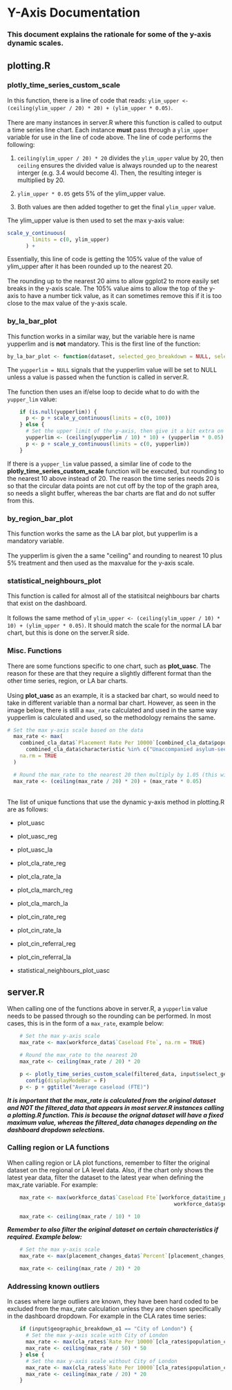 # Y-Axis Documentation
### This document explains the rationale for some of the y-axis dynamic scales.

## plotting.R
### plotly_time_series_custom_scale
In this function, there is a line of code that reads: `ylim_upper <- (ceiling(ylim_upper / 20) * 20) + (ylim_upper * 0.05)`.\
\
There are many instances in server.R where this function is called to output a time series line chart. Each instance **must** pass through a `ylim_upper` variable for use in the line of code above. The line of code performs the following:

1. `ceiling(ylim_upper / 20) * 20` divides the `ylim_upper` value by 20, then `ceiling` ensures the divided value is always rounded up to the nearest interger (e.g. 3.4 would become 4). Then, the resulting integer is multiplied by 20.

2. `ylim_upper * 0.05` gets 5% of the ylim_upper value.

3. Both values are then added together to get the final `ylim_upper` value.

The ylim_upper value is then used to set the max y-axis value: 
```r
scale_y_continuous(
        limits = c(0, ylim_upper)
      ) +
```

Essentially, this line of code is getting the 105% value of the value of ylim_upper after it has been rounded up to the nearest 20.\
\
The rounding up to the nearest 20 aims to allow ggplot2 to more easily set breaks in the y-axis scale. The 105% value aims to allow the top of the y-axis to have a number tick value, as it can sometimes remove this if it is too close to the max value of the y-axis scale.

### by_la_bar_plot
This function works in a similar way, but the variable here is name yupperlim and is **not** mandatory. This is the first line of the function:
```r
by_la_bar_plot <- function(dataset, selected_geo_breakdown = NULL, selected_geo_lvl = NULL, yvalue, yaxis_title, yupperlim = NULL, add_rect = FALSE) {
```
The `yupperlim = NULL` signals that the yupperlim value will be set to NULL unless a value is passed when the function is called in server.R.\
\
The function then uses an if/else loop to decide what to do with the `yupper_lim` value:
```r
    if (is.null(yupperlim)) {
      p <- p + scale_y_continuous(limits = c(0, 100))
    } else {
      # Set the upper limit of the y-axis, then give it a bit extra on top of that so the max y-axis tick has a better chance of being near the top of the axis
      yupperlim <- (ceiling(yupperlim / 10) * 10) + (yupperlim * 0.05)
      p <- p + scale_y_continuous(limits = c(0, yupperlim))
    }
```
If there is a `yupper_lim` value passed, a similar line of code to the **plotly_time_series_custom_scale** function will be executed, but rounding to the nearest 10 above instead of 20. The reason the time series needs 20 is so that the circular data points are not cut off by the top of the graph area, so needs a slight buffer, whereas the bar charts are flat and
do not suffer from this.

### by_region_bar_plot
This function works the same as the LA bar plot, but yupperlim is a mandatory variable.\
\
The yupperlim is given the a same "ceiling" and rounding to nearest 10 plus 5% treatment and then used as the maxvalue for the y-axis scale.

### statistical_neighbours_plot
This function is called for almost all of the statisitcal neighbours bar charts that exist on the dashboard.\
\
It follows the same method of `ylim_upper <- (ceiling(ylim_upper / 10) * 10) + (ylim_upper * 0.05)`. It should match the scale for the normal LA bar chart, but this is done on the server.R side.

### Misc. Functions
There are some functions specific to one chart, such as **plot_uasc**. The reason for these are that they require a slightly different format than the other time series, region, or LA bar charts.\
\
Using **plot_uasc** as an example, it is a stacked bar chart, so would need to take in different variable than a normal bar chart. However, as seen in the image below, there is still a `max_rate` calculated and used in the same way yupperlim is calculated and used, so the methodology remains the same.
```r
# Set the max y-axis scale based on the data
  max_rate <- max(
    combined_cla_data$`Placement Rate Per 10000`[combined_cla_data$population_count == "Children starting to be looked after each year" &
      combined_cla_data$characteristic %in% c("Unaccompanied asylum-seeking children", "Non-unaccompanied asylum-seeking children")],
    na.rm = TRUE
  )

  # Round the max_rate to the nearest 20 then multiply by 1.05 (this will be used for the upper y-axis limit)
  max_rate <- (ceiling(max_rate / 20) * 20) + (max_rate * 0.05)
```
\
The list of unique functions that use the dynamic y-axis method in plotting.R are as follows:

- plot_uasc

- plot_uasc_reg

- plot_uasc_la

- plot_cla_rate_reg

- plot_cla_rate_la

- plot_cla_march_reg

- plot_cla_march_la

- plot_cin_rate_reg

- plot_cin_rate_la

- plot_cin_referral_reg

- plot_cin_referral_la

- statistical_neighbours_plot_uasc

## server.R
When calling one of the functions above in server.R, a `yupperlim` value needs to be passed through so the rounding can be performed. In most cases, this is in the form of a `max_rate`, example below:
```r
    # Set the max y-axis scale
    max_rate <- max(workforce_data$`Caseload Fte`, na.rm = TRUE)

    # Round the max_rate to the nearest 20
    max_rate <- ceiling(max_rate / 20) * 20

    p <- plotly_time_series_custom_scale(filtered_data, input$select_geography_e3, input$geographic_breakdown_e3, "Caseload Fte", "Average caseload (FTE)", max_rate) %>%
      config(displayModeBar = F)
    p <- p + ggtitle("Average caseload (FTE)")
```
***It is important that the max_rate is calculated from the original dataset and NOT the filtered_data that appears in most server.R instances calling a plotting.R function. This is because the orignal dataset will have a fixed maximum value, whereas the filtered_data chanages depending on the dashboard dropdown
selections.***

### Calling region or LA functions
When calling region or LA plot functions, remember to filter the original dataset on the regional or LA level data. Also, if the chart only shows the latest year data, filter the dataset to the latest year when defining the max_rate variable. For example:
```r
    max_rate <- max(workforce_data$`Caseload Fte`[workforce_data$time_period == max(workforce_data$time_period) &
                                                      workforce_data$geographic_level == "Regional"], na.rm = TRUE)

    max_rate <- ceiling(max_rate / 10) * 10
```
***Remember to also filter the original dataset on certain characteristics if required. Example below:***
```r
    # Set the max y-axis scale
    max_rate <- max(placement_changes_data$`Percent`[placement_changes_data$placement_stability == "With 3 or more placements during the year"], na.rm = TRUE)

    max_rate <- ceiling(max_rate / 20) * 20
```

### Addressing known outliers
In cases where large outliers are known, they have been hard coded to be excluded from the max_rate calculation unless they are chosen specifically in the dashboard dropdown. For example in the CLA rates time series:
```r
    if (input$geographic_breakdown_o1 == "City of London") {
      # Set the max y-axis scale with City of London
      max_rate <- max(cla_rates$`Rate Per 10000`[cla_rates$population_count == "Children starting to be looked after each year"], na.rm = TRUE)
      max_rate <- ceiling(max_rate / 50) * 50
    } else {
      # Set the max y-axis scale without City of London
      max_rate <- max(cla_rates$`Rate Per 10000`[cla_rates$population_count == "Children starting to be looked after each year" & cla_rates$geo_breakdown != "City of London"], na.rm = TRUE)
      max_rate <- ceiling(max_rate / 20) * 20
    }
```
